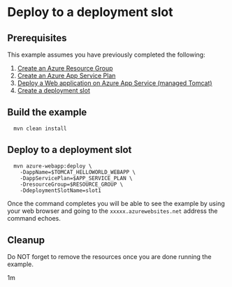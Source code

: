 
# Deploy to a deployment slot

## Prerequisites

This example assumes you have previously completed the following:

1. [Create an Azure Resource Group](../../group/create/)
1. [Create an Azure App Service Plan](../../appservice/plan/create/)
1. [Deploy a Web application on Azure App Service (managed Tomcat)](../tomcat-helloworld/)
1. [Create a deployment slot](../create-deployment-slot/)

## Build the example

````shell
  mvn clean install
````

## Deploy to a deployment slot

````shell
  mvn azure-webapp:deploy \
    -DappName=$TOMCAT_HELLOWORLD_WEBAPP \
    -DappServicePlan=$APP_SERVICE_PLAN \
    -DresourceGroup=$RESOURCE_GROUP \
    -DdeploymentSlotName=slot1
````

Once the command completes you will be able to see the example by using your 
web browser and going to the ```xxxxx.azurewebsites.net``` address the command
echoes.

## Cleanup

Do NOT forget to remove the resources once you are done running the example.

1m
